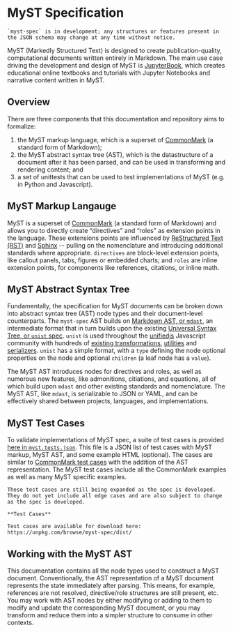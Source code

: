 # MyST Specification

```{warning}
`myst-spec` is in development; any structures or features present in the JSON schema may change at any time without notice.
```

MyST (Markedly Structured Text) is designed to create publication-quality, computational documents written entirely in Markdown. The main use case driving the development and design of MyST is [JupyterBook](https://jupyterbook.org/), which creates educational online textbooks and tutorials with Jupyter Notebooks and narrative content written in MyST.

## Overview

There are three components that this documentation and repository aims to formalize:

1. the MyST markup language, which is a superset of [CommonMark](https://commonmark.org/) (a standard form of Markdown);
2. the MyST abstract syntax tree (AST), which is the datastructure of a document after it has been parsed, and can be used in transforming and rendering content; and
3. a set of unittests that can be used to test implementations of MyST (e.g. in Python and Javascript).

## MyST Markup Langauge

MyST is a superset of [CommonMark](https://commonmark.org/) (a standard form of Markdown) and allows you to directly create “directives” and “roles” as extension points in the language. These extensions points are influenced by [ReStructured Text (RST)](https://en.wikipedia.org/wiki/ReStructuredText) and [Sphinx](https://www.sphinx-doc.org/) -- pulling on the nomenclature and introducing additional standards where appropriate. `directives` are block-level extension points, like callout panels, tabs, figures or embedded charts; and `roles` are inline extension points, for components like references, citations, or inline math.

## MyST Abstract Syntax Tree

Fundamentally, the specification for MyST documents can be broken down into abstract syntax tree (AST) node types and their document-level counterparts. The `myst-spec` AST builds on [Markdown AST, or `mdast`](https://github.com/syntax-tree/mdast), an intermediate format that in turn builds upon the existing [Universal Syntax Tree, or `unist` spec](https://github.com/syntax-tree/unist). `unist` is used throughout the [unifiedjs](https://unifiedjs.com/) Javascript community with hundreds of [existing transformations](https://unifiedjs.com/explore/), [utilities](https://unifiedjs.com/explore/keyword/unist-util/) and [serializers](https://unifiedjs.com/explore/keyword/rehype/). `unist` has a simple format, with a `type` defining the node optional properties on the node and optional `children` (a leaf node has a `value`).

The MyST AST introduces nodes for directives and roles, as well as numerous new features, like admonitions, citiations, and equations, all of which build upon `mdast` and other existing standards and nomenclature. The MyST AST, like `mdast`, is serializable to JSON or YAML, and can be effectively shared between projects, languages, and implementations.

## MyST Test Cases

To validate implementations of MyST spec, a suite of test cases is provided [here in `myst.tests.json`](https://unpkg.com/browse/myst-spec/dist/). This file is a JSON list of test cases with MyST markup, MyST AST, and some example HTML (optional). The cases are similar to [CommonMark test cases](https://spec.commonmark.org/) with the addition of the AST representation. The MyST test cases include all the CommonMark examples as well as many MyST specific examples.

```{note}
These test cases are still being expanded as the spec is developed.  They do not yet include all edge cases and are also subject to change as the spec is developed.
```

```{attention}
**Test Cases**

Test cases are available for download here: https://unpkg.com/browse/myst-spec/dist/
```

## Working with the MyST AST

This documentation contains all the node types used to construct a MyST document. Conventionally, the AST representation of a MyST document represents the state immediately after parsing. This means, for example, references are not resolved, directive/role structures are still present, etc. You may work with AST nodes by either modifying or adding to them to modify and update the corresponding MyST document, or you may transform and reduce them into a simpler structure to consume in other contexts.
